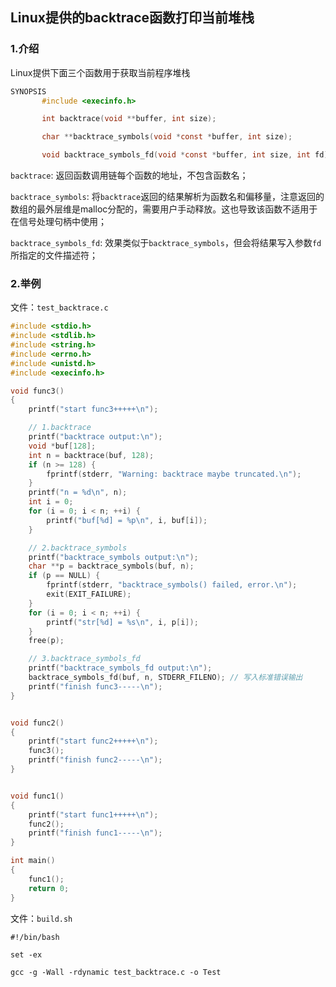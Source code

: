 ## Linux提供的backtrace函数打印当前堆栈

### 1.介绍

Linux提供下面三个函数用于获取当前程序堆栈

```c
SYNOPSIS
       #include <execinfo.h>

       int backtrace(void **buffer, int size);

       char **backtrace_symbols(void *const *buffer, int size);

       void backtrace_symbols_fd(void *const *buffer, int size, int fd);
```

`backtrace`: 返回函数调用链每个函数的地址，不包含函数名；

`backtrace_symbols`: 将`backtrace`返回的结果解析为函数名和偏移量，注意返回的数组的最外层维是malloc分配的，需要用户手动释放。这也导致该函数不适用于在信号处理句柄中使用；

`backtrace_symbols_fd`: 效果类似于`backtrace_symbols`，但会将结果写入参数`fd`所指定的文件描述符；

### 2.举例

文件：`test_backtrace.c`
```c
#include <stdio.h>
#include <stdlib.h>
#include <string.h>
#include <errno.h>
#include <unistd.h>
#include <execinfo.h>

void func3()
{
    printf("start func3+++++\n");

    // 1.backtrace
    printf("backtrace output:\n");
    void *buf[128];
    int n = backtrace(buf, 128);
    if (n >= 128) {
        fprintf(stderr, "Warning: backtrace maybe truncated.\n");
    }
    printf("n = %d\n", n);
    int i = 0;
    for (i = 0; i < n; ++i) {
        printf("buf[%d] = %p\n", i, buf[i]);
    }

    // 2.backtrace_symbols
    printf("backtrace_symbols output:\n");
    char **p = backtrace_symbols(buf, n);
    if (p == NULL) {
        fprintf(stderr, "backtrace_symbols() failed, error.\n");
        exit(EXIT_FAILURE);
    }
    for (i = 0; i < n; ++i) {
        printf("str[%d] = %s\n", i, p[i]);
    }
    free(p);

    // 3.backtrace_symbols_fd
    printf("backtrace_symbols_fd output:\n");
    backtrace_symbols_fd(buf, n, STDERR_FILENO); // 写入标准错误输出
    printf("finish func3-----\n");
}


void func2()
{
    printf("start func2+++++\n");
    func3();
    printf("finish func2-----\n");
}


void func1()
{
    printf("start func1+++++\n");
    func2();
    printf("finish func1-----\n");
}

int main()
{
    func1();
    return 0;
} 
```

文件：`build.sh`
```shell
#!/bin/bash

set -ex

gcc -g -Wall -rdynamic test_backtrace.c -o Test
```
